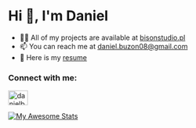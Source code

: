<h1>Hi 👋, I'm Daniel</h1>

 <div>
  <ul>
  <li>
    👨‍💻 All of my projects are available at <a href="https://www.bisonstudio.pl/">bisonstudio.pl</a>
  </li>
    <li>
      📫 You can reach me at <a href = "mailto: daniel.buzon08@gmail.com">daniel.buzon08@gmail.com</a>
  </li>
    <li>
      📄 Here is my <a href="https://www.danielbuzon.pl/">resume</a>
  </li>
<ul>
  </div>


 <div>
   <h3>Connect with me:</h3>
    <p>
      <a href="https://linkedin.com/in/danielbuzon" target="blank"><img align="center" src="https://raw.githubusercontent.com/rahuldkjain/github-profile-readme-generator/master/src/images/icons/Social/linked-in-alt.svg" alt="danielbuzon" height="30" width="40" /></a>
    </p>
 </div>


  [![My Awesome Stats](https://awesome-github-stats.azurewebsites.net/user-stats/dencs08?cardType=level&theme=cobalt)](https://git.io/awesome-stats-card)


<!---
dencs08/dencs08 is a ✨ special ✨ repository because its `README.md` (this file) appears on your GitHub profile.
You can click the Preview link to take a look at your changes.
--->
